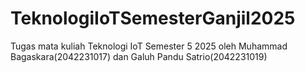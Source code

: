 # TeknologiIoTSemesterGanjil2025
Tugas mata kuliah Teknologi IoT Semester 5 2025 oleh Muhammad Bagaskara(2042231017) dan Galuh Pandu Satrio(2042231019)
